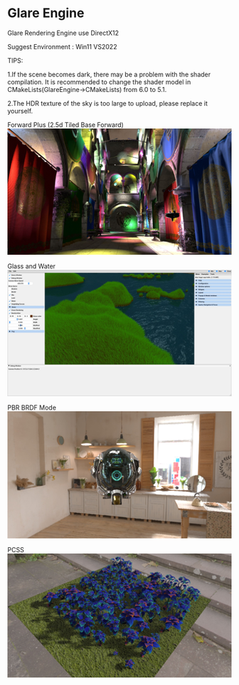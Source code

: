 # Glare Engine
Glare Rendering Engine  use DirectX12

Suggest Environment : Win11 VS2022

TIPS: 

1.If the scene becomes dark, there may be a problem with the shader compilation. It is recommended to change the shader model in CMakeLists(GlareEngine->CMakeLists) from 6.0 to 5.1.

2.The HDR texture of the sky is too large to upload, please replace it yourself.

Forward Plus (2.5d Tiled Base Forward)
![demo](ScreenShot/ForwardPlus.jpg)

Glass and Water
![demo](ScreenShot/screenshot1.jpg)

PBR BRDF Mode
![demo](ScreenShot/DamagedHelmet.jpg)

PCSS
![demo](ScreenShot/screenshot8.jpg)

